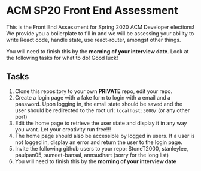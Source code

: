 # ACM SP20 Front End Assessment

This is the Front End Assessment for Spring 2020 ACM Developer elections! We provide you a boilerplate to fill in and we will be assessing your ability to write React code, handle state, use react-router, amongst other things.

You will need to finish this by the **morning of your interview date**. Look at the following tasks for what to do! Good luck!

## Tasks
1. Clone this repository to your own **PRIVATE** repo, edit your repo.
2. Create a login page with a fake form to login with a email and a password. Upon logging in, the email state should be saved and the user should be redirected to the root url: `localhost:3000/` (or any other port)
3. Edit the home page to retrieve the user state and display it in any way you want. Let your creativity run free!!!
4. The home page should also be accessible by logged in users. If a user is not logged in, display an error and return the user to the login page.
4. Invite the following github users to your repo: StoneT2000, stanleylee, paulpan05, sumeet-bansal, annsudhart (sorry for the long list)
5. You will need to finish this by the **morning of your interview date**
